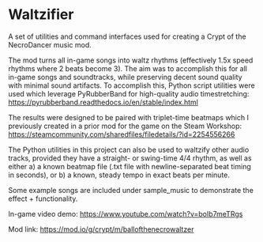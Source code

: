 # Waltzifier
A set of utilities and command interfaces used for creating a Crypt of the NecroDancer music mod.

The mod turns all in-game songs into waltz rhythms (effectively 1.5x speed rhythms where 2 beats become 3). The aim was to accomplish this for all in-game songs and soundtracks, while preserving decent sound quality with minimal sound artifacts. To accomplish this, Python script utilities were used which leverage PyRubberBand for high-quality audio timestretching:
https://pyrubberband.readthedocs.io/en/stable/index.html

The results were designed to be paired with triplet-time beatmaps which I previously created in a prior mod for the game on the Steam Workshop:
https://steamcommunity.com/sharedfiles/filedetails/?id=2254556266

The Python utilities in this project can also be used to waltzify other audio tracks, provided they have a straight- or swing-time 4/4 rhythm, as well as either a) a known beatmap file (.txt file with newline-separated beat timing in seconds), or b) a known, steady tempo in exact beats per minute.

Some example songs are included under sample_music to demonstrate the effect + functionality.

In-game video demo: https://www.youtube.com/watch?v=boIb7meTRgs

Mod link: https://mod.io/g/crypt/m/ballofthenecrowaltzer
